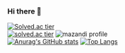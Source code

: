 ### Hi there 👋
[![Solved.ac tier](http://mazassumnida.wtf/api/mini/generate_badge?boj=jshk1205)](https://solved.ac/jshk1205)<br>
[![solved.ac tier](http://mazassumnida.wtf/api/v2/generate_badge?boj=jshk1205)](https://solved.ac/jshk1205)
![mazandi profile](http://mazandi.herokuapp.com/api?handle=jshk1205&theme=dark)<br>
[![Anurag's GitHub stats](https://github-readme-stats.vercel.app/api?username=jshk1205&show_icons=true&theme=tokyonight)](https://github.com/jshk1205/github-readme-stats)
[![Top Langs](https://github-readme-stats.vercel.app/api/top-langs/?username=jshk1205&layout=compact)](https://github.com/jshk1205/github-readme-stats)
